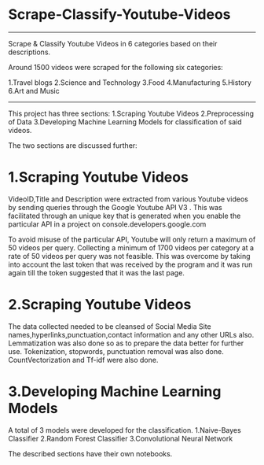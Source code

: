 # Scrape-Classify-Youtube-Videos
________________________________________________________________________________
Scrape &amp; Classify Youtube Videos in 6 categories based on their descriptions.

Around 1500 videos were scraped for the following six categories:

1.Travel blogs
2.Science and Technology
3.Food
4.Manufacturing
5.History
6.Art and Music
________________________________________________________________________________

This project has three sections:
  1.Scraping Youtube Videos
  2.Preprocessing of Data 
  3.Developing Machine Learning Models for classification of said videos.

The two sections are discussed further:
# 1.Scraping Youtube Videos
VideoID,Title and Description were extracted from various Youtube videos by sending queries
through the Google Youtube API V3 . This was facilitated through an unique key that is generated when
you enable the particular API in a project on console.developers.google.com

To avoid misuse of the particular API, Youtube will only return a maximum of 50 videos per query.
Collecting a minimum of 1700 videos per category at a rate of 50 videos per query was not feasible. This
was overcome by taking into account the last token that was received by the program and it was run again
till the token suggested that it was the last page.

# 2.Scraping Youtube Videos
The data collected needed to be cleansed of Social Media Site names,hyperlinks,punctuation,contact
information and any other URLs also.
Lemmatization was also done so as to prepare the data better for further use.
Tokenization, stopwords, punctuation removal was also done.
CountVectorization and Tf-idf were also done.

# 3.Developing Machine Learning Models
 A total of 3 models were developed for the classification.
  1.Naive-Bayes Classifier
  2.Random Forest Classifier 
  3.Convolutional Neural Network

The described sections have their own notebooks.
